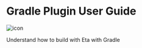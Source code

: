 # Gradle Plugin User Guide

![icon](/images/gradle-user-guide.svg)

Understand how to build with Eta with Gradle

[type]: modules
